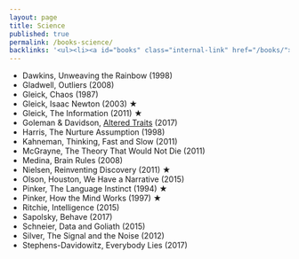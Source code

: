 ```yaml
---
layout: page
title: Science
published: true
permalink: /books-science/
backlinks: '<ul><li><a id="books" class="internal-link" href="/books/">Books</a></li></ul>'
---
```


* Dawkins, Unweaving the Rainbow (1998)
* Gladwell, Outliers (2008)
* Gleick, Chaos (1987)
* Gleick, Isaac Newton (2003) ★
* Gleick, The Information (2011) ★
* Goleman & Davidson, <a id="goleman-and-davidson-altered-traits" class="internal-link" href="/goleman-and-davidson-altered-traits/">Altered Traits</a> (2017)
* Harris, The Nurture Assumption (1998)
* Kahneman, Thinking, Fast and Slow (2011)
* McGrayne, The Theory That Would Not Die (2011)
* Medina, Brain Rules (2008)
* Nielsen, Reinventing Discovery (2011) ★
* Olson, Houston, We Have a Narrative (2015)
* Pinker, The Language Instinct (1994) ★
* Pinker, How the Mind Works (1997) ★
* Ritchie, Intelligence (2015)
* Sapolsky, Behave (2017)
* Schneier, Data and Goliath (2015)
* Silver, The Signal and the Noise (2012)
* Stephens-Davidowitz, Everybody Lies (2017)
